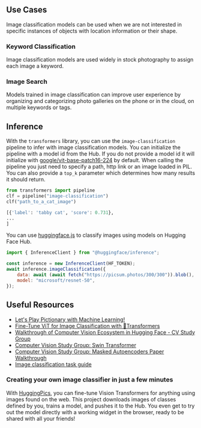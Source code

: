 ## Use Cases

Image classification models can be used when we are not interested in specific instances of objects with location information or their shape.

### Keyword Classification

Image classification models are used widely in stock photography to assign each image a keyword.

### Image Search

Models trained in image classification can improve user experience by organizing and categorizing photo galleries on the phone or in the cloud, on multiple keywords or tags.

## Inference

With the `transformers` library, you can use the `image-classification` pipeline to infer with image classification models. You can initialize the pipeline with a model id from the Hub. If you do not provide a model id it will initialize with [google/vit-base-patch16-224](https://huggingface.co/google/vit-base-patch16-224) by default. When calling the pipeline you just need to specify a path, http link or an image loaded in PIL. You can also provide a `top_k` parameter which determines how many results it should return.

```python
from transformers import pipeline
clf = pipeline("image-classification")
clf("path_to_a_cat_image")

[{'label': 'tabby cat', 'score': 0.731},
...
]
```

You can use [huggingface.js](https://github.com/huggingface/huggingface.js) to classify images using models on Hugging Face Hub.

```javascript
import { InferenceClient } from "@huggingface/inference";

const inference = new InferenceClient(HF_TOKEN);
await inference.imageClassification({
	data: await (await fetch("https://picsum.photos/300/300")).blob(),
	model: "microsoft/resnet-50",
});
```

## Useful Resources

- [Let's Play Pictionary with Machine Learning!](https://www.youtube.com/watch?v=LS9Y2wDVI0k)
- [Fine-Tune ViT for Image Classification with 🤗Transformers](https://huggingface.co/blog/fine-tune-vit)
- [Walkthrough of Computer Vision Ecosystem in Hugging Face - CV Study Group](https://www.youtube.com/watch?v=oL-xmufhZM8)
- [Computer Vision Study Group: Swin Transformer](https://www.youtube.com/watch?v=Ngikt-K1Ecc)
- [Computer Vision Study Group: Masked Autoencoders Paper Walkthrough](https://www.youtube.com/watch?v=Ngikt-K1Ecc)
- [Image classification task guide](https://huggingface.co/docs/transformers/tasks/image_classification)

### Creating your own image classifier in just a few minutes

With [HuggingPics](https://github.com/nateraw/huggingpics), you can fine-tune Vision Transformers for anything using images found on the web. This project downloads images of classes defined by you, trains a model, and pushes it to the Hub. You even get to try out the model directly with a working widget in the browser, ready to be shared with all your friends!
